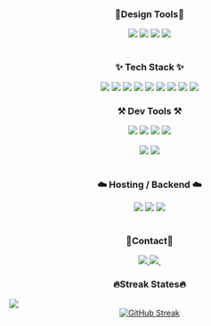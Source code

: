 ### <div align="center">🎨Design Tools🎨</div>
<div align="center">
	<img src="https://img.shields.io/badge/photoshop-31A8FF?style=for-the-badge&logo"/>
	<img src="https://img.shields.io/badge/illustrator-FF9A00?style=for-the-badge&logo"/>
	<img src="https://img.shields.io/badge/indesign-FF3366?style=for-the-badge&logo"/>
	<img src="https://img.shields.io/badge/Figma-F24E1E?style=for-the-badge&logo=figma&logoColor=white"/>
</div>
<br/>

### <div align="center">✨ Tech Stack ✨</div>
<div align="center">
  <img src="https://img.shields.io/badge/html5-E34F26?style=for-the-badge&logo=html5&logoColor=white"/>
  <img src="https://img.shields.io/badge/css3-1572B6?style=for-the-badge&logo=CSS3&logoColor=white"/>
  <img src="https://img.shields.io/badge/sass-cc6699?style=for-the-badge&logo=Sass&logoColor=white"/>
  <img src="https://img.shields.io/badge/tailwind css-06b6d4?style=for-the-badge&logo=tailwind CSS&logoColor=white"/>
  <img src="https://img.shields.io/badge/javascript-F7DF1E.svg?style=for-the-badge&logo=javascript&logoColor=20232a" />
  <img src="https://img.shields.io/badge/typescript-007ACC.svg?style=for-the-badge&logo=typescript&logoColor=white" />
  <img src="https://img.shields.io/badge/react-20232a.svg?style=for-the-badge&logo=react&logoColor=61DAFB" />
  <img src="https://img.shields.io/badge/next.js-000000?style=for-the-badge&logo=next.js&logoColor=white"/>
  <img src="https://img.shields.io/badge/webpack-4285F4?style=for-the-badge&logo=webpack&logoColor=white"/>
</div>

### <div align="center">⚒️ Dev Tools ⚒️</div>
<div align="center">
  <img src="https://img.shields.io/badge/git-F05032?style=for-the-badge&logo=git&logoColor=white"/>
  <img src="https://img.shields.io/badge/github-181717?style=for-the-badge&logo=github&logoColor=white"/>
  <img src="https://img.shields.io/badge/Notion-F3F3F3.svg?style=for-the-badge&logo=notion&logoColor=black"/>
  <img src="https://img.shields.io/badge/markdown-000000?style=for-the-badge&logo=markdown&logoColor=white"/>
</div>
<br/>

<div align="center">
  <img src="https://img.shields.io/badge/vscode-2C2C32?style=for-the-badge&logo"/>
  <img src="https://img.shields.io/badge/cursor-2C2C32?style=for-the-badge&logo"/>
</div>
<br/>

### <div align="center">☁️ Hosting / Backend ☁️</div>
<div align="center">
	<img src="https://img.shields.io/badge/vercel-000000?style=for-the-badge&logo=vercel&logoColor=white">
  <img src="https://img.shields.io/badge/supabase-3FCF8E?style=for-the-badge&logo=supabase&logoColor=white">
	<img src="https://img.shields.io/badge/firebase-DD2C00?style=for-the-badge&logo=firebase&logoColor=white"/>
</div>
<br/>

### <div align="center">📩Contact📩</div>
<div align="center">
  <a href="https://2taeyoon.com">
    <img src="https://img.shields.io/badge/blog-1d55aa?style=for-the-badge&logo" />
  </a>
  <a href="mailto:vpdlvj90@naver.com">
    <img src="https://img.shields.io/badge/vpdlvj90@naver.com-D14836?style=for-the-badge&logo=gmail&logoColor=white"/>&nbsp
  </a>
</div>

### <div align="center">🔥Streak States🔥</div>
<div align="center" style="display: flex; flex-direction: column;">
  <img src="https://github-readme-stats.vercel.app/api/top-langs/?username=2taeyoon&layout=compact&theme=dark&hide_border=true" />
	<a href="https://git.io/streak-stats">
		<img src="https://streak-stats.demolab.com?user=2taeyoon&theme=dark&hide_border=true&locale=ko&date_format=%5BY.%5Dn.j&exclude_days=Sun%2CFri%2CSat" alt="GitHub Streak" />
	</a>
</div>

<!-- https://hulrud.tistory.com/3 -->
